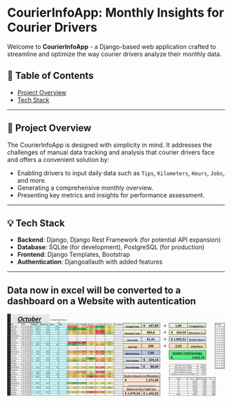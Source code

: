 # CourierInfoApp: Monthly Insights for Courier Drivers

Welcome to **CourierInfoApp** - a Django-based web application crafted to streamline and optimize the way courier drivers analyze their monthly data.

## 📌 Table of Contents
- [Project Overview](#project-overview)
- [Tech Stack](#tech-stack)

---

## 🎯 Project Overview

The CourierInfoApp is designed with simplicity in mind. It addresses the challenges of manual data tracking and analysis that courier drivers face and offers a convenient solution by:

- Enabling drivers to input daily data such as `Tips`, `Kilometers`, `Hours`, `Jobs`, and more.
- Generating a comprehensive monthly overview.
- Presenting key metrics and insights for performance assessment.

---

## 💡 Tech Stack

- **Backend**: Django, Django Rest Framework (for potential API expansion)
- **Database**: SQLite (for development), PostgreSQL (for production)
- **Frontend**: Django Templates, Bootstrap
- **Authentication**: Djangoallauth with added features

---

##  Data now in excel will be converted to a dashboard on a Website with autentication
![Website Screenshot](/Lieferando.png)
